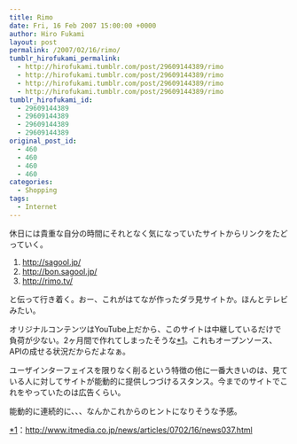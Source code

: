 ```yaml
---
title: Rimo
date: Fri, 16 Feb 2007 15:00:00 +0000
author: Hiro Fukami
layout: post
permalink: /2007/02/16/rimo/
tumblr_hirofukami_permalink:
  - http://hirofukami.tumblr.com/post/29609144389/rimo
  - http://hirofukami.tumblr.com/post/29609144389/rimo
  - http://hirofukami.tumblr.com/post/29609144389/rimo
  - http://hirofukami.tumblr.com/post/29609144389/rimo
tumblr_hirofukami_id:
  - 29609144389
  - 29609144389
  - 29609144389
  - 29609144389
original_post_id:
  - 460
  - 460
  - 460
  - 460
categories:
  - Shopping
tags:
  - Internet
---
```

<div class="section">
  <p>
    休日には貴重な自分の時間にそれとなく気になっていたサイトからリンクをたどっていく。
  </p>
  
  <ol>
    <li>
      <a href="http://sagool.jp/" target="_blank"><a href="http://sagool.jp/" target="_blank">http://sagool.jp/</a></a>
    </li>
    <li>
      <a href="http://bon.sagool.jp/" target="_blank"><a href="http://bon.sagool.jp/" target="_blank">http://bon.sagool.jp/</a></a>
    </li>
    <li>
      <a href="http://rimo.tv/" target="_blank"><a href="http://rimo.tv/" target="_blank">http://rimo.tv/</a></a>
    </li>
  </ol>
  
  <p>
    と伝って行き着く。おー、これがはてなが作ったダラ見サイトか。ほんとテレビみたい。
  </p>
  
  <p>
    オリジナルコンテンツはYouTube上だから、このサイトは中継しているだけで負荷が少ない。2ヶ月間で作れてしまったそうな<span class="footnote"><a href="/d_sea/#f1" name="fn1" title="http://www.itmedia.co.jp/news/articles/0702/16/news037.html" target="_blank">*1</a></span>。これもオープンソース、APIの成せる状況だからだよなぁ。
  </p>
  
  <p>
    ユーザインターフェイスを限りなく削るという特徴の他に一番大きいのは、見ている人に対してサイトが能動的に提供しつづけるスタンス。今までのサイトでこれをやっていたのは広告くらい。
  </p>
  
  <p>
    能動的に連続的に、、、なんかこれからのヒントになりそうな予感。
  </p>
</div>

<div class="footnote">
  <p class="footnote">
    <a href="#fn1" name="f1" target="_blank">*1</a>：<a href="http://www.itmedia.co.jp/news/articles/0702/16/news037.html" target="_blank"><a href="http://www.itmedia.co.jp/news/articles/0702/16/news037.html" target="_blank">http://www.itmedia.co.jp/news/articles/0702/16/news037.html</a></a>
  </p>
</div>